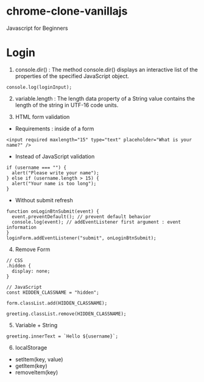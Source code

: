 # chrome-clone-vanillajs

Javascript for Beginners

# Login

1. console.dir() : The method console.dir() displays an interactive list of the properties of the specified JavaScript object.

```
console.log(loginInput);
```

2. variable.length : The length data property of a String value contains the length of the string in UTF-16 code units.

3. HTML form validation

- Requirements : inside of a form

```
<input required maxlength="15" type="text" placeholder="What is your name?" />
```

- Instead of JavaScript validation

```
if (username === "") {
  alert("Please write your name");
} else if (username.length > 15) {
  alert("Your name is too long");
}
```

- Without submit refresh

```
function onLoginBtnSubmit(event) {
  event.preventDefault(); // prevent default behavior
  console.log(event); // addEventListener first argument : event information
}
loginForm.addEventListener("submit", onLoginBtnSubmit);
```

4. Remove Form

```
// CSS
.hidden {
  display: none;
}

// JavaScript
const HIDDEN_CLASSNAME = "hidden";

form.classList.add(HIDDEN_CLASSNAME);
```

```
greeting.classList.remove(HIDDEN_CLASSNAME);
```

5. Variable + String

```
greeting.innerText = `Hello ${username}`;
```

6. localStorage

- setItem(key, value)
- getItem(key)
- removeItem(key)
